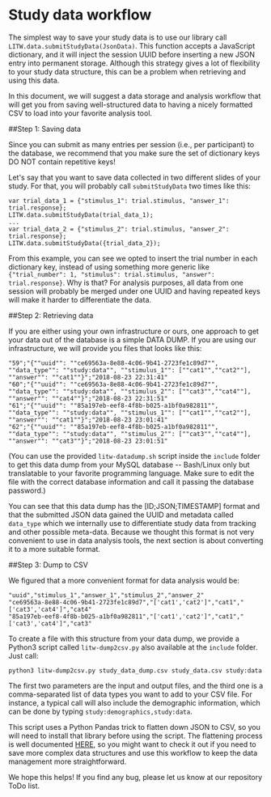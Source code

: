 # Study data workflow

The simplest way to save your study data is to use our library call `LITW.data.submitStudyData(JsonData)`. This function accepts a JavaScript dictionary, and it will inject the session UUID before inserting a new JSON entry into permanent storage. Although this strategy gives a lot of flexibility to your study data structure, this can be a problem when retrieving and using this data.

In this document, we will suggest a data storage and analysis workflow that will get you from saving well-structured data to having a nicely formatted CSV to load into your favorite analysis tool.

##Step 1: Saving data

Since you can submit as many entries per session (i.e., per participant) to the database, we recommend that you make sure the set of dictionary keys DO NOT contain repetitive keys!

Let's say that you want to save data collected in two different slides of your study. For that, you will probably call `submitStudyData` two times like this:

```
var trial_data_1 = {"stimulus_1": trial.stimulus, "answer_1": trial.response};
LITW.data.submitStudyData(trial_data_1);
...
var trial_data_2 = {"stimulus_2": trial.stimulus, "answer_2": trial.response};
LITW.data.submitStudyData({trial_data_2});
```

From this example, you can see we opted to insert the trial number in each dictionary key, instead of using something more generic like `{"trial_number": 1, "stimulus": trial.stimulus, "answer": trial.response}`. Why is that? For analysis purposes, all data from one session will probably be merged under one UUID and having repeated keys will make it harder to differentiate the data.

##Step 2: Retrieving data

If you are either using your own infrastructure or ours, one approach to get your data out of the database is a simple DATA DUMP. If you are using our infrastructure, we will provide you files that looks like this:

```
"59";"{""uuid"": ""ce69563a-8e88-4c06-9b41-2723fe1c89d7"", ""data_type"": ""study:data"", ""stimulus_1"": [""cat1"",""cat2""], ""answer"": ""cat1""}";"2018-08-23 22:31:41"
"60";"{""uuid"": ""ce69563a-8e88-4c06-9b41-2723fe1c89d7"", ""data_type"": ""study:data"", ""stimulus_2"": [""cat3"",""cat4""], ""answer"": ""cat4""}";"2018-08-23 22:31:51"
"61";"{""uuid"": ""85a197eb-eef8-4f8b-b025-a1bf0a982811"", ""data_type"": ""study:data"", ""stimulus_1"": [""cat1"",""cat2""], ""answer"": ""cat1""}";"2018-08-23 23:01:41"
"62";"{""uuid"": ""85a197eb-eef8-4f8b-b025-a1bf0a982811"", ""data_type"": ""study:data"", ""stimulus_2"": [""cat3"",""cat4""], ""answer"": ""cat3""}";"2018-08-23 23:01:51"
```

(You can use the provided `litw-datadump.sh` script inside the `include` folder to get this data dump from your MySQL database -- Bash/Linux only but translatable to your favorite programming language. Make sure to edit the file with the correct database information and call it passing the database password.)

You can see that this data dump has the [ID;JSON;TIMESTAMP] format and that the submitted JSON data gained the UUID and metadata called `data_type` which we internally use to differentiate study data from tracking and other possible meta-data. Because we thought this format is not very convenient to use in data analysis tools, the next section is about converting it to a more suitable format.

##Step 3: Dump to CSV

We figured that a more convenient format for data analysis would be:

```
"uuid","stimulus_1","answer_1","stimulus_2","answer_2"
"ce69563a-8e88-4c06-9b41-2723fe1c89d7","['cat1','cat2']","cat1","['cat3','cat4']","cat4"
"85a197eb-eef8-4f8b-b025-a1bf0a982811","['cat1','cat2']","cat1","['cat3','cat4']","cat3"
```

To create a file with this structure from your data dump, we provide a Python3 script called `litw-dump2csv.py` also available at the `include` folder. Just call:

```
python3 litw-dump2csv.py study_data_dump.csv study_data.csv study:data
```

The first two parameters are the input and output files, and the third one is a comma-separated list of data types you want to add to your CSV file. For instance, a typical call will also include the demographic information, which can be done by typing `study:demographics,study:data`.

This script uses a Python Pandas trick to flatten down JSON to CSV, so you will need to install that library before using the script. The flattening process is well documented [HERE](https://pandas.pydata.org/pandas-docs/stable/generated/pandas.io.json.json_normalize.html), so you might want to check it out if you need to save more complex data structures and use this workflow to keep the data management more straightforward.

We hope this helps! If you find any bug, please let us know at our repository ToDo list.